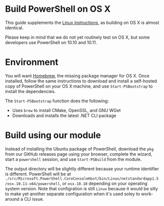 Build PowerShell on OS X
========================

This guide supplements the [Linux instructions](./linux.md), as
building on OS X is almost identical.

Please keep in mind that we do not yet routinely test on OS X, but
some developers use PowerShell on 10.10 and 10.11.

Environment
===========

You will want [Homebrew](http://brew.sh/), the missing package manager
for OS X. Once installed, follow the same instructions to download and
install a self-hosted copy of PowerShell on your OS X machine, and use
`Start-PSBootstrap` to install the dependencies.

The `Start-PSBootstrap` function does the following:

- Uses `brew` to install CMake, OpenSSL, and GNU WGet
- Downloads and installs the latest .NET CLI package

Build using our module
======================

Instead of installing the Ubuntu package of PowerShell, download the
`pkg` from our GitHub releases page using your browser, complete the
wizard, start a `powershell` session, and use `Start-PSBuild` from the
module.

The output directory will be slightly different because your runtime
identifier is different. PowerShell will be at
`./src/Microsoft.PowerShell.CoreConsoleHost/bin/Linux/netstandardapp1.5/osx.10.11-x64/powershell`,
or `osx.10.10` depending on your operating system version. Note that
configration is still `Linux` because it would be silly to make yet
another separate configuration when it's used soley to work-around a
CLI issue.
